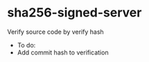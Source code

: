 # sha256-signed-server
Verify source code by verify hash

  - To do:
  - Add commit hash to verification
  
